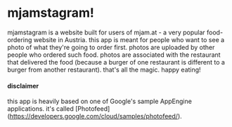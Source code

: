 # mjamstagram!
mjamstagram is a website built for users of mjam.at - a very popular food-ordering website in Austria. this app is meant for people who want to see a photo of what they're going to order first. photos are uploaded by other people who ordered such food. photos are associated with the restaurant that delivered the food (because a burger of one restaurant is different to a burger from another restaurant). that's all the magic. happy eating!

#### disclaimer
this app is heavily based on one of Google's sample AppEngine applications. it's called [Photofeed] (https://developers.google.com/cloud/samples/photofeed/).
